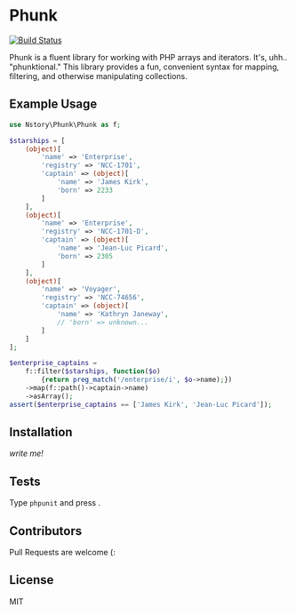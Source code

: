 # Phunk

[![Build Status](https://travis-ci.org/nstory/phunk.svg?branch=master)](https://travis-ci.org/nstory/phunk)

Phunk is a fluent library for working with PHP arrays and iterators. It's, uhh.. "phunktional." This library provides a fun, convenient syntax for mapping, filtering, and otherwise manipulating collections.

## Example Usage
```php
use Nstory\Phunk\Phunk as f;

$starships = [
    (object)[
        'name' => 'Enterprise',
        'registry' => 'NCC-1701',
        'captain' => (object)[
            'name' => 'James Kirk',
            'born' => 2233
        ]
    ],
    (object)[
        'name' => 'Enterprise',
        'registry' => 'NCC-1701-D',
        'captain' => (object)[
            'name' => 'Jean-Luc Picard',
            'born' => 2305
        ]
    ],
    (object)[
        'name' => 'Voyager',
        'registry' => 'NCC-74656',
        'captain' => (object)[
            'name' => 'Kathryn Janeway',
            // 'born' => unknown...
        ]
    ]
];

$enterprise_captains =
    f::filter($starships, function($o)
        {return preg_match('/enterprise/i', $o->name);})
    ->map(f::path()->captain->name)
    ->asArray();
assert($enterprise_captains == ['James Kirk', 'Jean-Luc Picard']);

```
## Installation
_write me!_

## Tests
Type `phpunit` and press <CR>.

## Contributors
Pull Requests are welcome (:

## License
MIT
